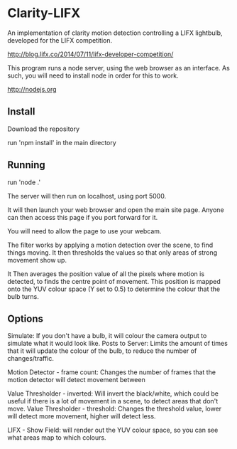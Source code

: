 Clarity-LIFX
============

An implementation of clarity motion detection controlling a LIFX lightbulb, developed for the LIFX competition.

http://blog.lifx.co/2014/07/11/lifx-developer-competition/

This program runs a node server, using the web browser as an interface. As such, you will need to install node in order for this to work.

http://nodejs.org


Install
-------
Download the repository

run 'npm install' in the main directory

Running
-------
run 'node .'

The server will then run on localhost, using port 5000.

It will then launch your web browser and open the main site page. Anyone can then access this page if you port forward for it.

You will need to allow the page to use your webcam. 

The filter works by applying a motion detection over the scene, to find things moving. It then thresholds the values so that only areas of strong movement show up. 

It Then averages the position value of all the pixels where motion is detected, to finds the centre point of movement. This position is mapped onto the YUV colour space (Y set to 0.5) to determine the colour that the bulb turns.

Options
-------
Simulate: If you don't have a bulb, it will colour the camera output to simulate what it would look like.
Posts to Server: Limits the amount of times that it will update the colour of the bulb, to reduce the number of changes/traffic.

Motion Detector - frame count: Changes the number of frames that the motion detector will detect movement between

Value Thresholder - inverted: Will invert the black/white, which could be useful if there is a lot of movement in a scene, to detect areas that don't move.
Value Thresholder - threshold: Changes the threshold value, lower will detect more movement, higher will detect less.

LIFX - Show Field: will render out the YUV colour space, so you can see what areas map to which colours.
